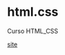 # html.css
 Curso HTML_CSS

<a href="https://pdriki.github.io/html.css/desafio-resolucao/index.html">site</a>